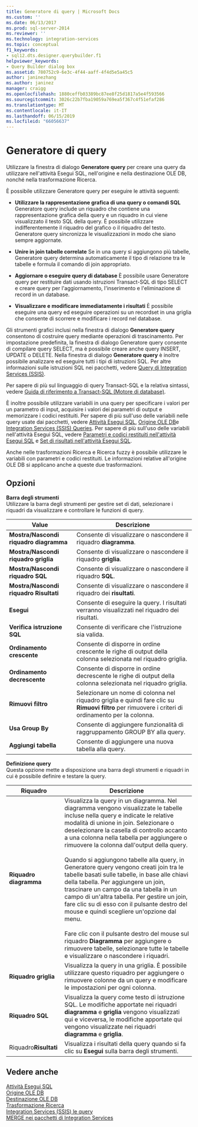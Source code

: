 ```yaml
---
title: Generatore di query | Microsoft Docs
ms.custom: ''
ms.date: 06/13/2017
ms.prod: sql-server-2014
ms.reviewer: ''
ms.technology: integration-services
ms.topic: conceptual
f1_keywords:
- sql12.dts.designer.querybuilder.f1
helpviewer_keywords:
- Query Builder dialog box
ms.assetid: 780752c9-6e3c-4f44-aaff-4f4d5e5a45c5
author: janinezhang
ms.author: janinez
manager: craigg
ms.openlocfilehash: 1880ceffb03389bc87ee8f25d1817a5e4f593566
ms.sourcegitcommit: 3026c22b7fba19059a769ea5f367c4f51efaf286
ms.translationtype: MT
ms.contentlocale: it-IT
ms.lasthandoff: 06/15/2019
ms.locfileid: "66056637"
---
```

# <a name="query-builder"></a>Generatore di query
  Utilizzare la finestra di dialogo **Generatore query** per creare una query da utilizzare nell'attività Esegui SQL, nell'origine e nella destinazione OLE DB, nonché nella trasformazione Ricerca.  
  
 È possibile utilizzare Generatore query per eseguire le attività seguenti:  
  
-   **Utilizzare la rappresentazione grafica di una query o comandi SQL** Generatore query include un riquadro che contiene una rappresentazione grafica della query e un riquadro in cui viene visualizzato il testo SQL della query. È possibile utilizzare indifferentemente il riquadro del grafico o il riquadro del testo. Generatore query sincronizza le visualizzazioni in modo che siano sempre aggiornate.  
  
-   **Unire in join tabelle correlate** Se in una query si aggiungono più tabelle, Generatore query determina automaticamente il tipo di relazione tra le tabelle e formula il comando di join appropriato.  
  
-   **Aggiornare o eseguire query di database** È possibile usare Generatore query per restituire dati usando istruzioni Transact-SQL di tipo SELECT e creare query per l'aggiornamento, l'inserimento e l'eliminazione di record in un database.  
  
-   **Visualizzare e modificare immediatamente i risultati** È possibile eseguire una query ed eseguire operazioni su un recordset in una griglia che consente di scorrere e modificare i record nel database.  
  
 Gli strumenti grafici inclusi nella finestra di dialogo **Generatore query** consentono di costruire query mediante operazioni di trascinamento. Per impostazione predefinita, la finestra di dialogo Generatore query consente di compilare query SELECT, ma è possibile creare anche query INSERT, UPDATE o DELETE. Nella finestra di dialogo **Generatore query** è inoltre possibile analizzare ed eseguire tutti i tipi di istruzioni SQL. Per altre informazioni sulle istruzioni SQL nei pacchetti, vedere [Query di Integration Services &#40;SSIS&#41;](integration-services-ssis-queries.md).  
  
 Per sapere di più sul linguaggio di query Transact-SQL e la relativa sintassi, vedere [Guida di riferimento a Transact-SQL &#40;Motore di database&#41;](/sql/t-sql/language-reference).  
  
 È inoltre possibile utilizzare variabili in una query per specificare i valori per un parametro di input, acquisire i valori dei parametri di output e memorizzare i codici restituiti. Per sapere di più sull'uso delle variabili nelle query usate dai pacchetti, vedere [Attività Esegui SQL](control-flow/execute-sql-task.md), [Origine OLE DB](data-flow/ole-db-source.md)e [Integration Services &#40;SSIS&#41; Queries](integration-services-ssis-queries.md). Per sapere di più sull'uso delle variabili nell'attività Esegui SQL, vedere [Parametri e codici restituiti nell'attività Esegui SQL](../../2014/integration-services/parameters-and-return-codes-in-the-execute-sql-task.md) e [Set di risultati nell'attività Esegui SQL](../../2014/integration-services/result-sets-in-the-execute-sql-task.md).  
  
 Anche nelle trasformazioni Ricerca e Ricerca fuzzy è possibile utilizzare le variabili con parametri e codici restituiti. Le informazioni relative all'origine OLE DB si applicano anche a queste due trasformazioni.  
  
## <a name="options"></a>Opzioni  
 **Barra degli strumenti**  
 Utilizzare la barra degli strumenti per gestire set di dati, selezionare i riquadri da visualizzare e controllare le funzioni di query.  
  
|Value|Descrizione|  
|-----------|-----------------|  
|**Mostra/Nascondi riquadro diagramma**|Consente di visualizzare o nascondere il riquadro **diagramma**.|  
|**Mostra/Nascondi riquadro griglia**|Consente di visualizzare o nascondere il riquadro **griglia**.|  
|**Mostra/Nascondi riquadro SQL**|Consente di visualizzare o nascondere il riquadro **SQL**.|  
|**Mostra/Nascondi riquadro Risultati**|Consente di visualizzare o nascondere il riquadro dei **risultati**.|  
|**Esegui**|Consente di eseguire la query. I risultati verranno visualizzati nel riquadro dei risultati.|  
|**Verifica istruzione SQL**|Consente di verificare che l'istruzione sia valida.|  
|**Ordinamento crescente**|Consente di disporre in ordine crescente le righe di output della colonna selezionata nel riquadro griglia.|  
|**Ordinamento decrescente**|Consente di disporre in ordine decrescente le righe di output della colonna selezionata nel riquadro griglia.|  
|**Rimuovi filtro**|Selezionare un nome di colonna nel riquadro griglia e quindi fare clic su **Rimuovi filtro** per rimuovere i criteri di ordinamento per la colonna.|  
|**Usa Group By**|Consente di aggiungere funzionalità di raggruppamento GROUP BY alla query.|  
|**Aggiungi tabella**|Consente di aggiungere una nuova tabella alla query.|  
  
 **Definizione query**  
 Questa opzione mette a disposizione una barra degli strumenti e riquadri in cui è possibile definire e testare la query.  
  
|Riquadro|Descrizione|  
|----------|-----------------|  
|**Riquadro diagramma**|Visualizza la query in un diagramma. Nel diagramma vengono visualizzate le tabelle incluse nella query e indicate le relative modalità di unione in join. Selezionare o deselezionare la casella di controllo accanto a una colonna nella tabella per aggiungere o rimuovere la colonna dall'output della query.<br /><br /> Quando si aggiungono tabelle alla query, in Generatore query vengono creati join tra le tabelle basati sulle tabelle, in base alle chiavi della tabella. Per aggiungere un join, trascinare un campo da una tabella in un campo di un'altra tabella. Per gestire un join, fare clic su di esso con il pulsante destro del mouse e quindi scegliere un'opzione dal menu.<br /><br /> Fare clic con il pulsante destro del mouse sul riquadro **Diagramma** per aggiungere o rimuovere tabelle, selezionare tutte le tabelle e visualizzare o nascondere i riquadri.|  
|**Riquadro griglia**|Visualizza la query in una griglia. È possibile utilizzare questo riquadro per aggiungere o rimuovere colonne da un query e modificare le impostazioni per ogni colonna.|  
|**Riquadro SQL**|Visualizza la query come testo di istruzione SQL. Le modifiche apportate nei riquadri **diagramma** e **griglia** vengono visualizzati qui e viceversa, le modifiche apportate qui vengono visualizzate nei riquadri **diagramma** e **griglia**.|  
|Riquadro**Risultati**|Visualizza i risultati della query quando si fa clic su **Esegui** sulla barra degli strumenti.|  
  
## <a name="see-also"></a>Vedere anche  
 [Attività Esegui SQL](control-flow/execute-sql-task.md)   
 [Origine OLE DB](data-flow/ole-db-source.md)   
 [Destinazione OLE DB](data-flow/ole-db-destination.md)   
 [Trasformazione Ricerca](data-flow/transformations/lookup-transformation.md)   
 [Integration Services &#40;SSIS&#41; le query](integration-services-ssis-queries.md)   
 [MERGE nei pacchetti di Integration Services](control-flow/merge-in-integration-services-packages.md)  
  
  
